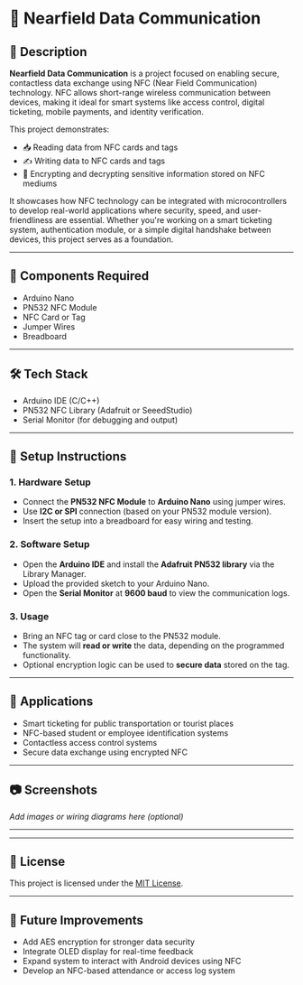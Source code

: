 # 📡 Nearfield Data Communication

## 📌 Description

**Nearfield Data Communication** is a project focused on enabling secure, contactless data exchange using NFC (Near Field Communication) technology. NFC allows short-range wireless communication between devices, making it ideal for smart systems like access control, digital ticketing, mobile payments, and identity verification.

This project demonstrates:

- 📥 Reading data from NFC cards and tags  
- ✍️ Writing data to NFC cards and tags  
- 🔐 Encrypting and decrypting sensitive information stored on NFC mediums  

It showcases how NFC technology can be integrated with microcontrollers to develop real-world applications where security, speed, and user-friendliness are essential. Whether you're working on a smart ticketing system, authentication module, or a simple digital handshake between devices, this project serves as a foundation.

---

## 🧰 Components Required

- Arduino Nano  
- PN532 NFC Module  
- NFC Card or Tag  
- Jumper Wires  
- Breadboard  

---

## 🛠️ Tech Stack

- Arduino IDE (C/C++)  
- PN532 NFC Library (Adafruit or SeeedStudio)  
- Serial Monitor (for debugging and output)  

---

## 🔧 Setup Instructions

### 1. Hardware Setup
- Connect the **PN532 NFC Module** to **Arduino Nano** using jumper wires.
- Use **I2C or SPI** connection (based on your PN532 module version).
- Insert the setup into a breadboard for easy wiring and testing.

### 2. Software Setup
- Open the **Arduino IDE** and install the **Adafruit PN532 library** via the Library Manager.
- Upload the provided sketch to your Arduino Nano.
- Open the **Serial Monitor** at **9600 baud** to view the communication logs.

### 3. Usage
- Bring an NFC tag or card close to the PN532 module.
- The system will **read or write** the data, depending on the programmed functionality.
- Optional encryption logic can be used to **secure data** stored on the tag.

---

## 🎯 Applications

- Smart ticketing for public transportation or tourist places  
- NFC-based student or employee identification systems  
- Contactless access control systems  
- Secure data exchange using encrypted NFC  

---

## 📷 Screenshots

_Add images or wiring diagrams here (optional)_

---


---

## 📄 License

This project is licensed under the [MIT License](LICENSE).

---

## 🚀 Future Improvements

- Add AES encryption for stronger data security  
- Integrate OLED display for real-time feedback  
- Expand system to interact with Android devices using NFC  
- Develop an NFC-based attendance or access log system  

